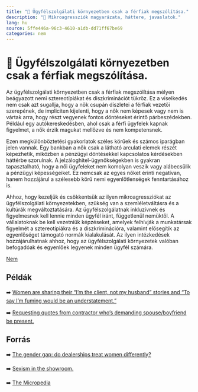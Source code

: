 ```yaml
---
title: "🚫 Ügyfélszolgálati környezetben csak a férfiak megszólítása."
description: "🚫 Mikroagressziók magyarázata, háttere, javaslatok."
lang: hu
source: 5ffe446a-96c3-4610-a1db-dd71ff67be69
categories: nem
---
```


<div class="wiki-content agression-title">

# 🚫 Ügyfélszolgálati környezetben csak a férfiak megszólítása.

Az ügyfélszolgálati környezetben csak a férfiak megszólítása mélyen beágyazott nemi sztereotípiákat és diszkriminációt tükröz. Ez a viselkedés nem csak azt sugallja, hogy a nők csupán díszletei a férfiak vezetői szerepének, de impliciten kijelenti, hogy a nők nem képesek vagy nem is vártak arra, hogy részt vegyenek fontos döntéseket érintő párbeszédekben. Például egy autókereskedésben, ahol csak a férfi ügyfelek kapnak figyelmet, a nők érzik magukat mellőzve és nem kompetensnek.

Ezen megkülönböztetési gyakorlatok széles körűek és számos iparágban jelen vannak. Egy bankban a nők csak a látható arculati elemek részét képezhetik, miközben a pénzügyi döntésekkel kapcsolatos kérdésekben háttérbe szorulnak. A jelzáloghitel-ügynökségekben is gyakran tapasztalható, hogy a női ügyfeleket nem komolyan veszik vagy alábecsülik a pénzügyi képességeiket. Ez nemcsak az egyes nőket érinti negatívan, hanem hozzájárul a szélesebb körű nemi egyenlőtlenségek fenntartásához is.

Ahhoz, hogy kezeljük és csökkentsük az ilyen mikroagressziókat az ügyfélszolgálati környezetekben, szükség van a szemléletváltásra és a kultúrák megváltoztatására. Az ügyfélszolgálatnak inkluzívnek és figyelmesnek kell lennie minden ügyfél iránt, függetlenül nemüktől. A vállalatoknak be kell vezetniük képzéseket, amelyek felhívják a munkatársak figyelmét a sztereotípiákra és a diszkriminációra, valamint elősegítik az egyenlőséget támogató normák kialakulását. Az ilyen intézkedések hozzájárulhatnak ahhoz, hogy az ügyfélszolgálati környezetek valóban befogadóak és egyenlőek legyenek minden ügyfél számára.

<div class="categories">

[Nem](/#/entry?id=nem)

</div>

## Példák

➡️ [Women are sharing their “I’m the client, not my husband” stories and “To say I’m fuming would be an understatement.”](https://www.buzzfeed.com/victoriavouloumanos/women-share-being-ignored-by-men-for-men  )

➡️ [Requesting quotes from contractor who’s demanding spouse/boyfriend be present.](https://www.reddit.com/r/Feminism/comments/hop3gj/requesting_quotes_from_contractors_demanding_the/ )

## Forrás

➡️ [The gender gap: do dealerships treat women differently?](https://www.edmunds.com/car-safety/the-gender-gap-do-dealerships-treat-women-differently.html )

➡️ [Sexism in the showroom.](https://www.washingtonpost.com/archive/business/1989/02/12/sexism-in-the-showroom/c8fe62e4-c610-4514-b5b6-6cf16c0dec31/)

➡️ [The Micropedia](https://www.themicropedia.org/)


</div>
